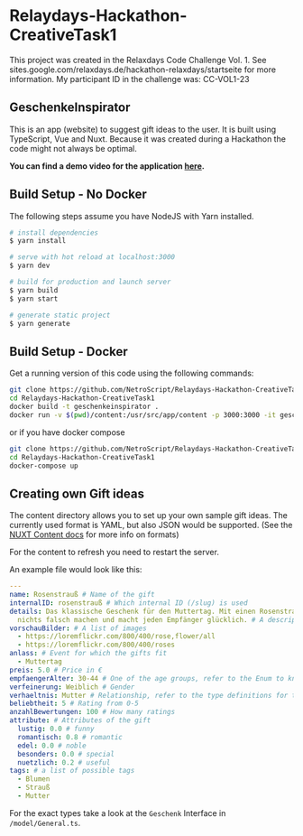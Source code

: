 # Relaydays-Hackathon-CreativeTask1

This project was created in the Relaxdays Code Challenge Vol. 1. 
See sites.google.com/relaxdays.de/hackathon-relaxdays/startseite for more information.
My participant ID in the challenge was: CC-VOL1-23

## GeschenkeInspirator

This is an app (website) to suggest gift ideas to the user.
It is built using TypeScript, Vue and Nuxt.
Because it was created during a Hackathon the code might not always be optimal.

**You can find a demo video for the application [here](https://cloud.enostrion.com/index.php/s/ZaHKFFS9beYQrEq).**   

## Build Setup - No Docker

The following steps assume you have NodeJS with Yarn installed.

```bash
# install dependencies
$ yarn install

# serve with hot reload at localhost:3000
$ yarn dev

# build for production and launch server
$ yarn build
$ yarn start

# generate static project
$ yarn generate
```

## Build Setup - Docker

Get a running version of this code using the following commands:

```bash
git clone https://github.com/NetroScript/Relaydays-Hackathon-CreativeTask1.git
cd Relaydays-Hackathon-CreativeTask1
docker build -t geschenkeinspirator .
docker run -v $(pwd)/content:/usr/src/app/content -p 3000:3000 -it geschenkeinspirator
```

or if you have docker compose

```bash
git clone https://github.com/NetroScript/Relaydays-Hackathon-CreativeTask1.git
cd Relaydays-Hackathon-CreativeTask1
docker-compose up
```

## Creating own Gift ideas

The content directory allows you to set up your own sample gift ideas.
The currently used format is YAML, but also JSON would be supported. (See the [NUXT Content docs](https://content.nuxtjs.org/) for more info on formats)

For the content to refresh you need to restart the server.

An example file would look like this:

```YAML
---
name: Rosenstrauß # Name of the gift
internalID: rosenstrauß # Which internal ID (/slug) is used
details: Das klassische Geschenk für den Muttertag. Mit einen Rosenstrauß kann man
  nichts falsch machen und macht jeden Empfänger glücklich. # A description of the product
vorschauBilder: # A list of images
  - https://loremflickr.com/800/400/rose,flower/all
  - https://loremflickr.com/800/400/roses
anlass: # Event for which the gifts fit
  - Muttertag
preis: 5.0 # Price in €
empfaengerAlter: 30-44 # One of the age groups, refer to the Enum to know the possible values
verfeinerung: Weiblich # Gender
verhaeltnis: Mutter # Relationship, refer to the type definitions for the other values
beliebtheit: 5 # Rating from 0-5
anzahlBewertungen: 100 # How many ratings
attribute: # Attributes of the gift
  lustig: 0.0 # funny
  romantisch: 0.8 # romantic
  edel: 0.0 # noble
  besonders: 0.0 # special
  nuetzlich: 0.2 # useful
tags: # a list of possible tags
  - Blumen
  - Strauß
  - Mutter
```

For the exact types take a look at the `Geschenk` Interface in `/model/General.ts`.

